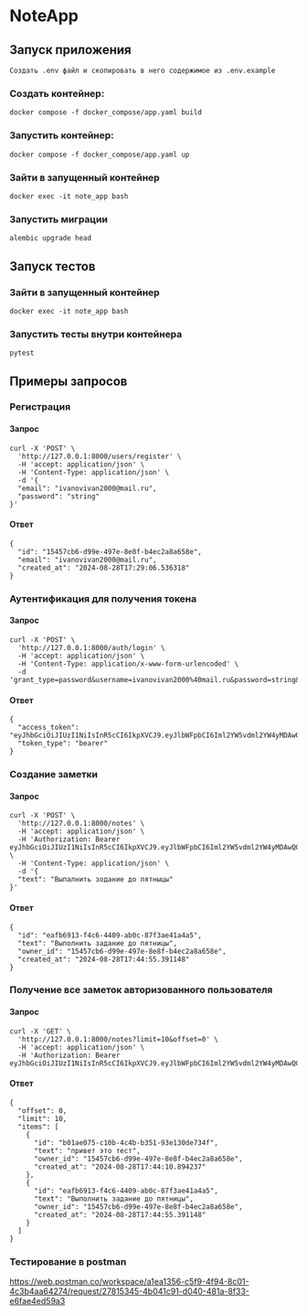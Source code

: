 # NoteApp

## Запуск приложения
    Создать .env файл и скопировать в него содержимое из .env.example
### Создать контейнер: 
    docker compose -f docker_compose/app.yaml build
### Запустить контейнер:
    docker compose -f docker_compose/app.yaml up
### Зайти в запущенный контейнер
    docker exec -it note_app bash
### Запустить миграции
    alembic upgrade head
## Запуск тестов
### Зайти в запущенный контейнер <br>
    docker exec -it note_app bash
### Запустить тесты внутри контейнера <br>
    pytest

## Примеры запросов
### Регистрация <br>
#### Запрос <br>
    curl -X 'POST' \
      'http://127.0.0.1:8000/users/register' \
      -H 'accept: application/json' \
      -H 'Content-Type: application/json' \
      -d '{
      "email": "ivanovivan2000@mail.ru",
      "password": "string"
    }'
#### Ответ
    {
      "id": "15457cb6-d99e-497e-8e8f-b4ec2a8a658e",
      "email": "ivanovivan2000@mail.ru",
      "created_at": "2024-08-28T17:29:06.536318"
    }
### Аутентификация для получения токена
#### Запрос
    curl -X 'POST' \
      'http://127.0.0.1:8000/auth/login' \
      -H 'accept: application/json' \
      -H 'Content-Type: application/x-www-form-urlencoded' \
      -d 'grant_type=password&username=ivanovivan2000%40mail.ru&password=string&scope=&client_id=string&client_secret=string'
#### Ответ
    {
      "access_token": "eyJhbGciOiJIUzI1NiIsInR5cCI6IkpXVCJ9.eyJlbWFpbCI6Iml2YW5vdml2YW4yMDAwQG1haWwucnUiLCJleHAiOjE3MjQ4NjgxMTl9.FUj22VGZxxzsKHN7piFnE0HkFL3goo01wADhY8U1MME",
      "token_type": "bearer"
    }
### Создание заметки
#### Запрос
    curl -X 'POST' \
      'http://127.0.0.1:8000/notes' \
      -H 'accept: application/json' \
      -H 'Authorization: Bearer eyJhbGciOiJIUzI1NiIsInR5cCI6IkpXVCJ9.eyJlbWFpbCI6Iml2YW5vdml2YW4yMDAwQG1haWwucnUiLCJleHAiOjE3MjQ4Njg4NDh9.BnewW0zHCFyWg_fiX4ftrLGhFROKZ7F3Cneara9jqRE' \
      -H 'Content-Type: application/json' \
      -d '{
      "text": "Выпалнить зодание до пятныцы"
    }'

#### Ответ
    {
      "id": "eafb6913-f4c6-4409-ab0c-87f3ae41a4a5",
      "text": "Выполнить задание до пятницы",
      "owner_id": "15457cb6-d99e-497e-8e8f-b4ec2a8a658e",
      "created_at": "2024-08-28T17:44:55.391148"
    }
### Получение все заметок авторизованного пользователя
#### Запрос
    curl -X 'GET' \
      'http://127.0.0.1:8000/notes?limit=10&offset=0' \
      -H 'accept: application/json' \
      -H 'Authorization: Bearer eyJhbGciOiJIUzI1NiIsInR5cCI6IkpXVCJ9.eyJlbWFpbCI6Iml2YW5vdml2YW4yMDAwQG1haWwucnUiLCJleHAiOjE3MjQ4Njg4NDh9.BnewW0zHCFyWg_fiX4ftrLGhFROKZ7F3Cneara9jqRE'
#### Ответ
    {
      "offset": 0,
      "limit": 10,
      "items": [
        {
          "id": "b01ae075-c10b-4c4b-b351-93e130de734f",
          "text": "привет это тест",
          "owner_id": "15457cb6-d99e-497e-8e8f-b4ec2a8a658e",
          "created_at": "2024-08-28T17:44:10.894237"
        },
        {
          "id": "eafb6913-f4c6-4409-ab0c-87f3ae41a4a5",
          "text": "Выполнить задание до пятницы",
          "owner_id": "15457cb6-d99e-497e-8e8f-b4ec2a8a658e",
          "created_at": "2024-08-28T17:44:55.391148"
        }
      ]
    }
### Тестирование в postman
https://web.postman.co/workspace/a1ea1356-c5f9-4f94-8c01-4c3b4aa64274/request/27815345-4b041c91-d040-481a-8f33-e6fae4ed59a3
